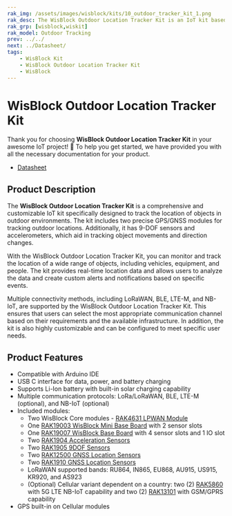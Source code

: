 ```yaml
---
rak_img: /assets/images/wisblock/kits/10_outdoor_tracker_kit_1.png
rak_desc: The WisBlock Outdoor Location Tracker Kit is an IoT kit based on two accurate GPS/GNSS modules, Accelerometers, and 9-DOF sensors that can be used on outdoor location tracking. It also support connectivity options like LoRaWAN, BLE, LTE-M, and NB-IoT.
rak_grp: [wisblock,wiskit]
rak_model: Outdoor Tracking
prev: ../../
next: ../Datasheet/
tags:
    - WisBlock Kit
    - WisBlock Outdoor Location Tracker Kit
    - WisBlock
---
```


# WisBlock Outdoor Location Tracker Kit

Thank you for choosing **WisBlock Outdoor Location Tracker Kit** in your awesome IoT project! 🎉 To help you get started, we have provided you with all the necessary documentation for your product.

* [Datasheet](../Datasheet/)

## Product Description

The **WisBlock Outdoor Location Tracker Kit** is a comprehensive and customizable IoT kit specifically designed to track the location of objects in outdoor environments. The kit includes two precise GPS/GNSS modules for tracking outdoor locations. Additionally, it has 9-DOF sensors and accelerometers, which aid in tracking object movements and direction changes.

With the WisBlock Outdoor Location Tracker Kit, you can monitor and track the location of a wide range of objects, including vehicles, equipment, and people. The kit provides real-time location data and allows users to analyze the data and create custom alerts and notifications based on specific events.

Multiple connectivity methods, including LoRaWAN, BLE, LTE-M, and NB-IoT, are supported by the WisBlock Outdoor Location Tracker Kit. This ensures that users can select the most appropriate communication channel based on their requirements and the available infrastructure. In addition, the kit is also highly customizable and can be configured to meet specific user needs.

## Product Features

- Compatible with Arduino IDE
- USB C interface for data, power, and battery charging
- Supports Li-Ion battery with built-in solar charging capability
- Multiple communication protocols: LoRa/LoRaWAN, BLE, LTE-M (optional), and NB-IoT (optional)
- Included modules:
    - Two WisBlock Core modules - [RAK4631 LPWAN Module](/Product-Categories/WisBlock/RAK4631/Quickstart/)
    - One [RAK19003 WisBlock Mini Base Board](/Product-Categories/WisBlock/RAK19003/Quickstart/) with 2 sensor slots
    - One [RAK19007 WisBlock Base Board](/Product-Categories/WisBlock/RAK19007/Quickstart/) with 4 sensor slots and 1 IO slot
    - Two [RAK1904 Acceleration Sensors](/Product-Categories/WisBlock/RAK1904/Quickstart/)
    - Two [RAK1905 9DOF Sensors](/Product-Categories/WisBlock/RAK1905/Quickstart/)
    - Two [RAK12500 GNSS Location Sensors](/Product-Categories/WisBlock/RAK12500/Quickstart/)
    - Two [RAK1910 GNSS Location Sensors](/Product-Categories/WisBlock/RAK1910/Quickstart/)
    - LoRaWAN supported bands: RU864, IN865, EU868, AU915, US915, KR920, and AS923
    - (Optional) Cellular variant dependent on a country: two (2) [RAK5860](/Product-Categories/WisBlock/RAK5860/Quickstart/) with 5G LTE NB-IoT capability and two (2) [RAK13101](/Product-Categories/WisBlock/RAK13101/Quickstart/) with GSM/GPRS capability
- GPS built-in on Cellular modules